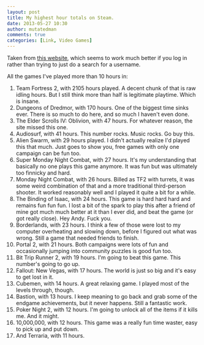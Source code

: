 ```yaml
---
layout: post
title: My highest hour totals on Steam.
date: 2013-05-27 10:30
author: mutatedman
comments: true
categories: [Link, Video Games]
---
```

Taken from <a href="http://wastedonsteam.com/">this website</a>, which seems to work much better if you log in rather than trying to just do a search for a username.

All the games I've played more than 10 hours in:
<ol>
	<li>Team Fortress 2, with 2105 hours played. A decent chunk of that is raw idling hours. But I still think more than half is legitimate playtime. Which is insane.</li>
	<li>Dungeons of Dredmor, with 170 hours. One of the biggest time sinks ever. There is so much to do here, and so much I haven't even done.</li>
	<li>The Elder Scrolls IV: Oblivion, with 47 hours. For whatever reason, the site missed this one.</li>
	<li>Audiosurf, with 41 hours. This number rocks. Music rocks. Go buy this.</li>
	<li>Alien Swarm, with 29 hours played. I didn't actually realize I'd played this that much. Just goes to show you, free games with only one campaign can be fun too.</li>
	<li>Super Monday Night Combat, with 27 hours. It's my understanding that basically no one plays this game anymore. It was fun but was ultimately too finnicky and hard.</li>
	<li>Monday Night Combat, with 26 hours. Billed as TF2 with turrets, it was some weird combination of that and a more traditional third-person shooter. It worked reasonably well and I played it quite a bit for a while.</li>
	<li>The Binding of Isaac, with 24 hours. This game is hard hard hard and remains fun fun fun. I lost a bit of the spark to play this after a friend of mine got much much better at it than I ever did, and beat the game (or got really close). Hey Andy. Fuck you.</li>
	<li>Borderlands, with 23 hours. I think a few of those were lost to my computer overheating and slowing down, before I figured out what was wrong. Still a game that needed friends to finish.</li>
	<li>Portal 2, with 21 hours. Both campaigns were lots of fun and occasionally jumping into community puzzles is good fun too.</li>
	<li>Bit Trip Runner 2, with 19 hours. I'm going to beat this game. This number's going to go up.</li>
	<li>Fallout: New Vegas, with 17 hours. The world is just so big and it's easy to get lost in it.</li>
	<li>Cubemen, with 14 hours. A great relaxing game. I played most of the levels through, though.</li>
	<li>Bastion, with 13 hours. I keep meaning to go back and grab some of the endgame achievements, but it never happens. Still a fantastic work.</li>
	<li>Poker Night 2, with 12 hours. I'm going to unlock all of the items if it kills me. And it might.</li>
	<li>10,000,000, with 12 hours. This game was a really fun time waster, easy to pick up and put down.</li>
	<li>And Terraria, with 11 hours.</li>
</ol>
&nbsp;
